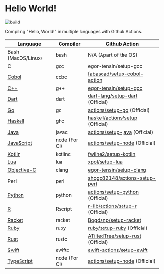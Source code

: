 # Hello World!

[![build](https://github.com/jaredsburrows/hello-world/actions/workflows/build.yml/badge.svg)](https://github.com/jaredsburrows/hello-world/actions/workflows/build.yml)

Compiling "Hello, World!" in multiple languages with Github Actions.

| Language                                                                                                                                           | Compiler      | Github Action                                                                     |
|----------------------------------------------------------------------------------------------------------------------------------------------------|---------------|-----------------------------------------------------------------------------------|
| Bash (MacOS/Linux)                                                                                                                                 | bash          | N/A (Apart of the OS)                                                             |
| [C](https://www.open-std.org/jtc1/sc22/wg14/)                                                                                                      | gcc           | [egor-tensin/setup-gcc](https://github.com/egor-tensin/setup-gcc)                 |
| [Cobol](https://gnucobol.sourceforge.io/faq/index.html)                                                                                            | cobc          | [fabasoad/setup-cobol-action](https://github.com/fabasoad/setup-cobol-action)     |
| [C++](https://isocpp.org/)                                                                                                                         | g++           | [egor-tensin/setup-gcc](https://github.com/egor-tensin/setup-gcc)                 |
| [Dart](https://dart.dev/)                                                                                                                          | dart          | [dart-lang/setup-dart](https://github.com/dart-lang/setup-dart) (Official)        |
| [Go](https://go.dev/)                                                                                                                              | go            | [actions/setup-go](https://github.com/actions/setup-go) (Official)                |
| [Haskell](https://www.haskell.org/)                                                                                                                | ghc           | [haskell/actions/setup](https://github.com/haskell/actions) (Official)            |
| [Java](https://www.java.com/en/)                                                                                                                   | javac         | [actions/setup-java](https://github.com/actions/setup-java) (Official)            |
| [JavaScript](https://developer.oracle.com/javascript/)                                                                                             | node (For CI) | [actions/setup-node](https://github.com/actions/setup-node) (Official)            |
| [Kotlin](https://kotlinlang.org/)                                                                                                                  | kotlinc       | [fwilhe2/setup-kotlin](https://github.com/fwilhe2/setup-kotlin)                   |
| [Lua](https://www.lua.org/)                                                                                                                        | lua           | [xpol/setup-lua](https://github.com/xpol/setup-lua)                               |
| [Objective-C](https://developer.apple.com/library/archive/documentation/Cocoa/Conceptual/ProgrammingWithObjectiveC/Introduction/Introduction.html) | clang         | [egor-tensin/setup-clang](https://github.com/egor-tensin/setup-clang)             |
| [Perl](https://www.perl.org/)                                                                                                                      | perl          | [shogo82148/actions-setup-perl](https://github.com/shogo82148/actions-setup-perl) |
| [Python](https://www.python.org/)                                                                                                                  | python        | [actions/setup-python](https://github.com/actions/setup-python) (Official)        |
| [R](https://www.r-project.org/)                                                                                                                    | Rscript       | [r-lib/actions/setup-r](https://github.com/r-lib/actions) (Official)              |
| [Racket](https://racket-lang.org/)                                                                                                                 | racket        | [Bogdanp/setup-racket](https://github.com/Bogdanp/setup-racket)                   |
| [Ruby](https://www.ruby-lang.org/en/)                                                                                                              | ruby          | [ruby/setup-ruby](https://github.com/ruby/setup-ruby) (Official)                  |
| [Rust](https://www.rust-lang.org/)                                                                                                                 | rustc         | [ATiltedTree/setup-rust](https://github.com/ATiltedTree/setup-rust) (Official)    |
| [Swift](https://www.swift.org/)                                                                                                                    | swiftc        | [swift-actions/setup-swift](https://github.com/swift-actions/setup-swift)         |
| [TypeScript](https://www.typescriptlang.org/)                                                                                                      | node (For CI) | [actions/setup-node](https://github.com/actions/setup-node) (Official)            |

